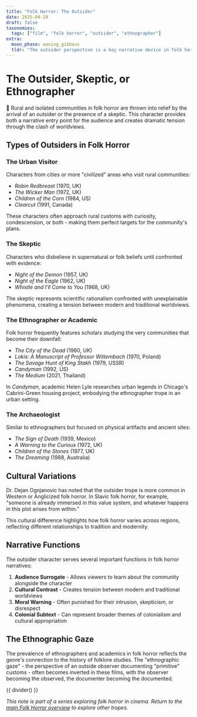 ```yaml
---
title: "Folk Horror: The Outsider"
date: 2025-04-29
draft: false
taxonomies:
  tags: ["film", "folk horror", "outsider", "ethnographer"]
extra:
  moon_phase: waxing_gibbous
  tldr: "The outsider perspective is a key narrative device in folk horror, often through academics, tourists, or skeptics."
---
```


# The Outsider, Skeptic, or Ethnographer

<span class="og">🎩</span> Rural and isolated communities in folk horror are thrown into relief by the arrival of an outsider or the presence of a skeptic. This character provides both a narrative entry point for the audience and creates dramatic tension through the clash of worldviews.

## Types of Outsiders in Folk Horror

### The Urban Visitor

Characters from cities or more "civilized" areas who visit rural communities:
- *Robin Redbreast* (1970, UK)
- *The Wicker Man* (1972, UK)
- *Children of the Corn* (1984, US)
- *Clearcut* (1991, Canada)

These characters often approach rural customs with curiosity, condescension, or both - making them perfect targets for the community's plans.

### The Skeptic

Characters who disbelieve in supernatural or folk beliefs until confronted with evidence:
- *Night of the Demon* (1957, UK)
- *Night of the Eagle* (1962, UK)
- *Whistle and I'll Come to You* (1968, UK)

The skeptic represents scientific rationalism confronted with unexplainable phenomena, creating a tension between modern and traditional worldviews.

### The Ethnographer or Academic

Folk horror frequently features scholars studying the very communities that become their downfall:
- *The City of the Dead* (1960, UK)
- *Lokis: A Manuscript of Professor Wittembach* (1970, Poland)
- *The Savage Hunt of King Stakh* (1979, USSR)
- *Candyman* (1992, US)
- *The Medium* (2021, Thailand)

In *Candyman*, academic Helen Lyle researches urban legends in Chicago's Cabrini-Green housing project, embodying the ethnographer trope in an urban setting.

### The Archaeologist

Similar to ethnographers but focused on physical artifacts and ancient sites:
- *The Sign of Death* (1939, Mexico)
- *A Warning to the Curious* (1972, UK)
- *Children of the Stones* (1977, UK)
- *The Dreaming* (1988, Australia)

## Cultural Variations

Dr. Dejan Ognjanovic has noted that the outsider trope is more common in Western or Anglicized folk horror. In Slavic folk horror, for example, "someone is already immersed in this value system, and whatever happens in this plot arises from within."

This cultural difference highlights how folk horror varies across regions, reflecting different relationships to tradition and modernity.

## Narrative Functions

The outsider character serves several important functions in folk horror narratives:

1. **Audience Surrogate** - Allows viewers to learn about the community alongside the character
2. **Cultural Contrast** - Creates tension between modern and traditional worldviews
3. **Moral Warning** - Often punished for their intrusion, skepticism, or disrespect
4. **Colonial Subtext** - Can represent broader themes of colonialism and cultural appropriation

## The Ethnographic Gaze

The prevalence of ethnographers and academics in folk horror reflects the genre's connection to the history of folklore studies. The "ethnographic gaze" - the perspective of an outside observer documenting "primitive" customs - often becomes inverted in these films, with the observer becoming the observed, the documenter becoming the documented.

{{ divider() }}

*This note is part of a series exploring folk horror in cinema. Return to the [main Folk Horror overview](/notes/folk-horror-overview) to explore other tropes.*

